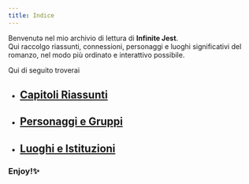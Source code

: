 ```yaml
---
title: Indice
---
```

Benvenutə nel mio archivio di lettura di **Infinite Jest**.  
Qui raccolgo riassunti, connessioni, personaggi e luoghi significativi del romanzo, nel modo più ordinato e interattivo possibile.

Qui di seguito troverai

- ## [Capitoli Riassunti](CAPITOLI/)

- ## [Personaggi e Gruppi](PERSONAGGI/)

- ## [Luoghi e Istituzioni](LUOGHI/)

### Enjoy!✨